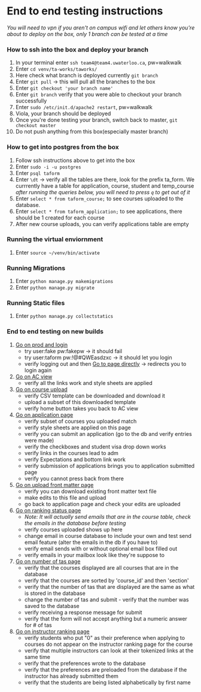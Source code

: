 # End to end testing instructions

_You will need to vpn if you aren't on campus wifi and let others know you're about to deploy on the box, only 1 branch can be tested at a time_

### How to ssh into the box and deploy your branch
1. In your terminal enter `ssh team4@team4.uwaterloo.ca`, pw=walkwalk
2. Enter `cd venv/ta-works/taworks/`
3. Here check what branch is deployed currently `git branch`
4. Enter `git pull` -> this will pull all the branches to the box
5. Enter `git checkout 'your branch name'`
6. Enter `git branch` verify that you were able to checkout your branch successfully
7. Enter `sudo /etc/init.d/apache2 restart`, pw=walkwalk
8. Viola, your branch should be deployed
9. Once you're done testing your branch, switch back to master, `git checkout master`
10. Do not push anything from this box(especially master branch) 

### How to get into postgres from the box
1. Follow ssh instructions above to get into the box
2. Enter `sudo -i -u postgres`
3. Enter `psql taform`
4. Enter `\dt` -> verify all the tables are there, look for the prefix ta_form. We currrently have a table for application, course, student and temp_course
_after running the queries below, you will need to press `q` to get out of it_
5. Enter `select * from taform_course;` to see courses uploaded to the database.
6. Enter `select * from taform_application;` to see applications, there should be 1 created for each course
7. After new course uploads, you can verify applications table are empty

### Running the virtual enviornment
1. Enter `source ~/venv/bin/activate`

### Running Migrations
1. Enter `python manage.py makemigrations`
2. Enter `python manage.py migrate`

### Running Static files
1. Enter `python manage.py collectstatics`

### End to end testing on new builds
1. [Go on prod and login](https://team4.uwaterloo.ca/login/)
   * try user:fake pw:fakepw -> it should fail
   * try user:taform pw:!@#QWEasdzxc -> it should let you login
   * verify logging out and then [Go to page directly](https://team4.uwaterloo.ca/taform/home.html) -> redirects you to login again
2. [Go on AC view](https://team4.uwaterloo.ca/taform/home.html)
   * verify all the links work and style sheets are applied
3. [Go on course upload](https://team4.uwaterloo.ca/taform/taform/course_list.html)
    * verify CSV template can be downloaded and download it
    * upload a subset of this downloaded template
    * verify home button takes you back to AC view
4. [Go on application page](https://team4.uwaterloo.ca/taform/application.html)
    * verify subset of courses you uploaded match
    * verify style sheets are applied on this page
    * verify you can submit an application (go to the db and verify entries were made)
    * verify the checkboxes and student visa drop down works
    * verify links in the courses lead to adm
    * verify Expectations and bottom link work
    * verify submission of applications brings you to application submitted page
    * verify you cannot press back from there
 5. [Go on upload front matter page](https://team4.uwaterloo.ca/taform/upload_front_matter.html)
    * verify you can download existing front matter text file
    * make edits to this file and upload
    * go back to application page and check your edits are uploaded
 6. [Go on ranking status page](https://team4.uwaterloo.ca/taform/ranking_status.html)
    * _Note: It will actually send emails that are in the course table, check the emails in the database before testing_
    * verify courses uploaded shows up here
    * change email in course database to include your own and test send email feature (alter the emails in the db if you have to)
    * verify email sends with or without optional email box filled out
    * verify emails in your mailbox look like they're suppose to
 7. [Go on number of tas page](https://team4.uwaterloo.ca/taform/number_tas.html)
    * verify that the courses displayed are all courses that are in the database
    * verify that the courses are sorted by 'course_id' and then 'section'
    * verify that the number of tas that are displayed are the same as what is stored in the database
    * change the number of tas and submit - verify that the number was saved to the database
    * verify receiving a response message for submit
    * verify that the form will not accept anything but a numeric answer for # of tas
 8. [Go on instructor ranking page](https://team4.uwaterloo.ca/taform/instructor/728848679E284498A8C7D2E2C4/)
    * verify students who put "0" as their preference when applying to courses do not appear on the instructor ranking page for the course
    * verify that multiple instructors can look at their tokenized links at the same time
    * verify that the preferences wrote to the database
    * verify that the preferences are preloaded from the database if the instructor has already submitted them
    * verify that the students are being listed alphabetically by first name 
